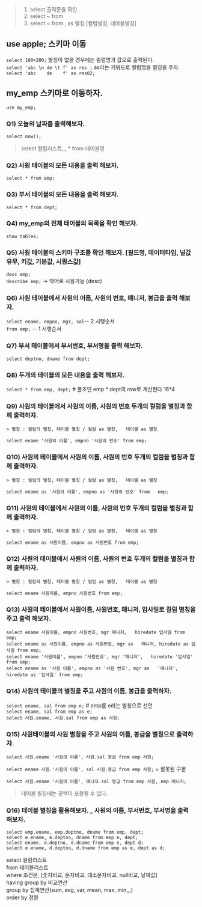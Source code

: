 
>1. select 출력문을 확인
>2. select ~ from
>3. select ~ from , as 별칭 [컬럼별칭, 테이블별칭]


## use apple;  스키마 이동
`select 100+200;` 별칭이 없을 경우에는 컬럼명과 값으로 출력된다.   
`select 'abc \n de \t f' as res ;`  as라는 키워드로 컬럼명을 별칭을 주자.  
`select 'abc    de    f' as res02;`  

## my_emp 스키마로 이동하자.
`use my_emp;`  
 ### Q1) 오늘의 날짜를 출력해보자.  
`select now();`  
>select 컬럼리스트,,, * from 테이블명  

 ### Q2) 사원 테이블의 모든 내용을 출력 해보자.  
`select * from emp;`

 ### Q3) 부서 테이블의 모든 내용을 출력 해보자.  
`select * from dept;`  

 ### Q4) my_emp의 전체 테이블의 목록을 확인 해보자.  
`show tables;`  

 ### Q5) 사원 테이블의 스키마 구조를 확인 해보자. [필드명,   데이터타입, 널값유무, 키값, 기본값, 시퀀스값]  
`desc emp;`   
`describe emp;` -> 약어로 사용가능 (desc)   

 ### Q6) 사원 테이블에서 사원의 이름, 사원의 번호, 매니저,   봉급을 출력 해보자.  
`select ename, empno, mgr, sal`-- 2 시행순서  
`from emp;` -- 1 시행순서  

 ### Q7) 부서 테이블에서 부서번호, 부서명을 출력 해보자.  
`select deptno, dname from dept;`   

 ### Q8) 두개의 테이블의 모든 내용을 출력 해보자.  
`select * from emp, dept;` # 풀조인 emp * dept의 row로   계산된다 16*4  

 ### Q9) 사원의 테이블에서 사원의 이름, 사원의 번호 두개의 컬럼을   별칭과 함께 출력하자.  
    > 별칭 : 컬럼의 별칭, 테이블 별칭 / 컬럼 as 별칭,   테이블 as 별칭    
    
`select ename '사원의 이름', empno '사원의 번호' from emp;`

 ### Q10) 사원의 테이블에서 사원의 이름, 사원의 번호 두개의 컬럼을   별칭과 함께 출력하자.     
    > 별칭 : 컬럼의 별칭, 테이블 별칭 / 컬럼 as 별칭,   테이블 as 별칭
    
`select ename as '사원의 이름', empno as '사원의 번호' from   emp;`   

 ### Q11) 사원의 테이블에서 사원의 이름, 사원의 번호 두개의 컬럼을   별칭과 함께 출력하자.   
    > 별칭 : 컬럼의 별칭, 테이블 별칭 / 컬럼 as 별칭,   테이블 as 별칭    

`select ename as 사원이름, empno as 사원번호 from emp;`   

 ### Q12) 사원의 테이블에서 사원의 이름, 사원의 번호 두개의 컬럼을   별칭과 함께 출력하자.   
    > 별칭 : 컬럼의 별칭, 테이블 별칭 / 컬럼 as 별칭,   테이블 as 별칭   

`select ename 사원이름, empno 사원번호 from emp;`  

 ### Q13) 사원의 테이블에서 사원이름, 사원번호, 매니저,   입사일로 컬럼 별칭을 주고 출력 해보자.  

`select ename 사원이름, empno 사원번호, mgr 매니저,   hiredate 입사일 from emp;`  
`select ename as 사원이름, empno as 사원번호, mgr as   매니저, hiredate as 입사일 from emp;`  
`select ename '사원이름', empno '사원번호', mgr '매니저',   hiredate '입사일' from emp;`  
`select ename as '사원 이름', empno as '사원 번호', mgr as   '매니저', hiredate as '입사일' from emp;`  

### Q14) 사원의 테이블의 별칭을 주고 사원의 이름, 봉급을   출력하자.  
`select ename, sal from emp e;`   # emp를 e라는 별칭으로 선언  
`select ename, sal from emp as e;`  
`select 사원.ename, 사원.sal from emp as 사원;`  

### Q15) 사원테이블의 사원 별칭을 주고 사원의 이름, 봉급을   별칭으로 출력하자.  
`select 사원.ename '사원의 이름', 사원.sal 봉급 from emp 사원;`  

`select ename 사원.'사원의 이름', sal 사원.봉급 from emp 사원;` = 잘못된 구문  

`select 사원.ename '사원의 이름', 매니저.sal 봉급 from emp 사원, emp 매니저;`     

> 테이블 별칭에는 공백이 포함될 수 없다.  

### Q16) 테이블 별칭을 활용해보자. _ 사원의 이름, 부서번호, 부서명을 출력 해보자.  
 `select emp.ename, emp.deptno, dname from emp, dept;`  
 `select e.ename, e.deptno, dname from emp e, dept;`  
 `select ename, d.deptno, d.dname from emp e, dept d;`  
 `select e.ename, d.deptno, d.dname from emp as e, dept as d;`  


select 컬럼리스트   
from 테이블리스트   
where 조건문, [숫자비교, 문자비교, 대소문자비교, null비교, 날짜값]   
having group by 비교연산   
group by 집계연산(sum, avg, var, mean, max, min,,,)   
order by 정렬   
